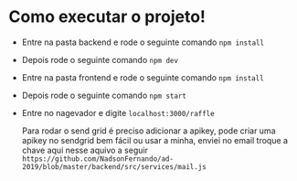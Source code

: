 # Como executar o projeto!

- Entre na pasta backend e rode o seguinte comando
  `npm install`

- Depois rode o seguinte comando
  `npm dev`

- Entre na pasta frontend e rode o seguinte comando
  `npm install`

- Depois rode o seguinte comando
  `npm start`

- Entre no nagevador e digite
  `localhost:3000/raffle`
  
  
  Para rodar o send grid é preciso adicionar a apikey, pode criar uma apikey no sendgrid bem fácil ou usar a minha, enviei no email
  troque a chave aqui nesse aquivo a seguir
  `https://github.com/NadsonFernando/ad-2019/blob/master/backend/src/services/mail.js`
